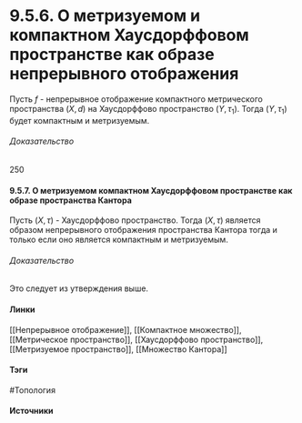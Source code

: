 # 9.5.6. О метризуемом и компактном Хаусдорффовом пространстве как образе непрерывного отображения
Пусть $f$ - непрерывное отображение компактного метрического пространства $(X,d)$ на Хаусдорффово пространство $(Y,\tau_{1})$. Тогда $(Y,\tau_{1})$ будет компактным и метризуемым.
###### Доказательство
250
#### 9.5.7. О метризуемом компактном Хаусдорффовом пространстве как образе пространства Кантора
Пусть $(X,\tau)$ - Хаусдорффово пространство. Тогда $(X,\tau)$ является образом непрерывного отображения пространства Кантора тогда и только если оно является компактным и метризуемым.
###### Доказательство
Это следует из утверждения выше.
#### Линки
 [[Непрерывное отображение]],
 [[Компактное множество]],
 [[Метрическое пространство]],
 [[Хаусдорффово пространство]],
 [[Метризуемое пространство]],
 [[Множество Кантора]]
#### Тэги
 #Топология 
#### Источники

